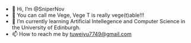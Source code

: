 - 👋 Hi, I’m @SniperNov 
- 👀 You can call me Vege, Vege T is really vege(t)able!!!
- 🌱 I’m currently learning Artificial Intellegence and Computer Science in the University of Edinburgh.
- 📫 How to reach me by tuweiyu7749@gmail.com

<!---
SniperNov/SniperNov is a ✨ special ✨ repository because its `README.md` (this file) appears on your GitHub profile.
You can click the Preview link to take a look at your changes.
--->

